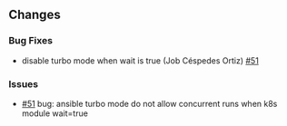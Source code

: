 ## Changes

### Bug Fixes

* disable turbo mode when wait is true (Job Céspedes Ortiz) [#51](https://github.com/krestomatio/ansible-collection-k8s/issues/51) 

### Issues

* [#51](https://github.com/krestomatio/ansible-collection-k8s/issues/51) bug: ansible turbo mode do not allow concurrent runs when k8s module wait=true
